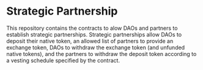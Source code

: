 # Strategic Partnership

This repository contains the contracts to alow DAOs and partners to establish strategic partnerships. Strategic partnerships allow DAOs to deposit their native token, an allowed list of partners to provide an exchange token, DAOs to withdraw the exchange token (and unfunded native tokens), and the partners to withdraw the deposit token according to a vesting schedule specified by the contract.
